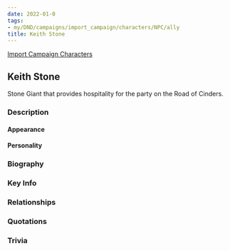 ```yaml
---
date: 2022-01-0
tags:
- my/DND/campaigns/import_campaign/characters/NPC/ally
title: Keith Stone
---
```


[Import Campaign Characters](/dnd/characters/)

## Keith Stone

Stone Giant that provides hospitality for the party on the Road of Cinders.

### Description

#### Appearance

#### Personality

### Biography

### Key Info

### Relationships

### Quotations

### Trivia
